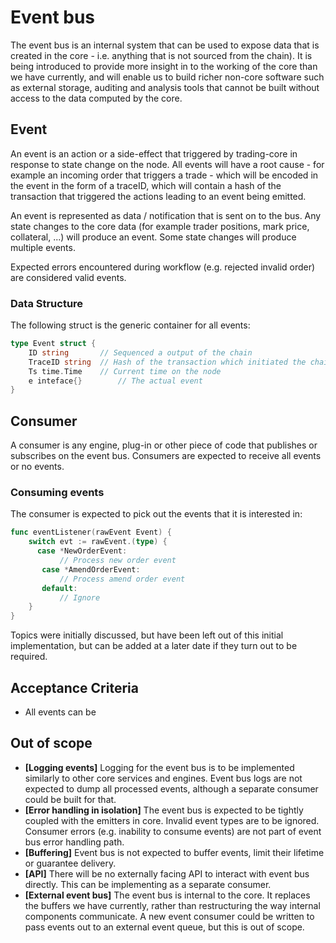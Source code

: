 # Event bus
The event bus is an internal system that can be used to expose data that is created in the core - i.e. anything that is not sourced from the chain). It is being introduced to provide more insight in to the working of the core than we have currently, and will enable us to build richer non-core software such as external storage, auditing and analysis tools that cannot be built without access to the data computed by the core.

## Event
An event is an action or a side-effect that triggered by trading-core in response to state change on the node. All events will have a root cause - for example an incoming order that triggers a trade - which will be encoded in the event in the form of a traceID, which will contain a hash of the transaction that triggered the actions leading to an event being emitted.

An event is represented as data / notification that is sent on to the bus. Any state changes to the core data (for example trader positions, mark price, collateral, ...) will produce an event. Some state changes will produce multiple events.

Expected errors encountered during workflow (e.g. rejected invalid order) are considered valid events.

### Data Structure
The following struct is the generic container for all events:
```go
type Event struct {
	ID string 		// Sequenced a output of the chain
	TraceID string 	// Hash of the transaction which initiated the chaining of events, will be the same in all event being trigger by the transaction
	Ts time.Time 	// Current time on the node
	e inteface{}		// The actual event
}
```

## Consumer
A consumer is any engine, plug-in or other piece of code that publishes or subscribes on the event bus. Consumers are expected to receive all events or no events.

### Consuming events
The consumer is expected to pick out the events that it is interested in:

```go
func eventListener(rawEvent Event) {
    switch evt := rawEvent.(type) {
      case *NewOrderEvent:
           // Process new order event
       case *AmendOrderEvent:
           // Process amend order event
       default:
           // Ignore
    }
}
```

Topics were initially discussed, but have been left out of this initial implementation, but can be added at a later date if they turn out to be required.

## Acceptance Criteria
- All events can be 

## Out of scope
- __[Logging events]__ Logging for the event bus is to be implemented similarly to other core services and engines. Event bus logs are not expected to dump all processed events, although a separate consumer could be built for that.
- __[Error handling in isolation]__ The event bus is expected to be tightly coupled with the emitters in core. Invalid event types are to be ignored. Consumer errors (e.g. inability to consume events) are not part of event bus error handling path.
- __[Buffering]__ Event bus is not expected to buffer events, limit their lifetime or guarantee delivery.
- __[API]__ There will be no externally facing API to interact with event bus directly. This can be implementing as a separate consumer.
- __[External event bus]__ The event bus is internal to the core. It replaces the buffers we have currently, rather than restructuring the way internal components communicate. A new event consumer could be written to pass events out to an external event queue, but this is out of scope.